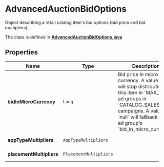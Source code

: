 

# AdvancedAuctionBidOptions

Object describing a retail catalog item's bid options (bid price and bid multipliers).

The class is defined in **[AdvancedAuctionBidOptions.java](../../src/main/java/org/openapitools/model/AdvancedAuctionBidOptions.java)**

## Properties

Name | Type | Description | Notes
------------ | ------------- | ------------- | -------------
**bidInMicroCurrency** | `Long` | Bid price in micro currency. A value of 0 will stop distribution for this item in &#x60;MAX_BID&#x60; ad groups in &#x60;CATALOG_SALES&#x60; campaigns. A value of &#x60;null&#x60; will fallback to the ad group&#39;s &#x60;bid_in_micro_currency&#x60;. |  [optional property]
**appTypeMultipliers** | `AppTypeMultipliers` |  |  [optional property]
**placementMultipliers** | `PlacementMultipliers` |  |  [optional property]





